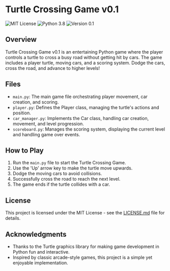 # Turtle Crossing Game v0.1

![MIT License](https://img.shields.io/badge/License-MIT-pink.svg)
![Python 3.8](https://img.shields.io/badge/Python-3.8-blue.svg)
![Version 0.1](https://img.shields.io/badge/Version-0.1-green.svg)

## Overview

Turtle Crossing Game v0.1 is an entertaining Python game where the player controls a turtle to cross a busy road without getting hit by cars. The game includes a player turtle, moving cars, and a scoring system. Dodge the cars, cross the road, and advance to higher levels!

## Files

- `main.py`: The main game file orchestrating player movement, car creation, and scoring.
- `player.py`: Defines the Player class, managing the turtle's actions and position.
- `car_manager.py`: Implements the Car class, handling car creation, movement, and level progression.
- `scoreboard.py`: Manages the scoring system, displaying the current level and handling game over events.

## How to Play

1. Run the `main.py` file to start the Turtle Crossing Game.
2. Use the 'Up' arrow key to make the turtle move upwards.
3. Dodge the moving cars to avoid collisions.
4. Successfully cross the road to reach the next level.
5. The game ends if the turtle collides with a car.

## License

This project is licensed under the MIT License - see the [LICENSE.md](LICENSE.md) file for details.

## Acknowledgments

- Thanks to the Turtle graphics library for making game development in Python fun and interactive.
- Inspired by classic arcade-style games, this project is a simple yet enjoyable implementation.
